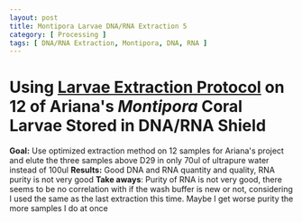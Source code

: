 ```yaml
---
layout: post
title: Montipora Larvae DNA/RNA Extraction 5
category: [ Processing ]
tags: [ DNA/RNA Extraction, Montipora, DNA, RNA ]
---
```


# Using [Larvae Extraction Protocol](https://meschedl.github.io/MESPutnam_Open_Lab_Notebook/Larvae-Ex-Protocol/) on 12 of Ariana's _Montipora_ Coral Larvae Stored in DNA/RNA Shield

**Goal:** Use optimized extraction method on 12 samples for Ariana's project and elute the three samples above D29 in only 70ul of ultrapure water instead of 100ul
**Results:** Good DNA and RNA quantity and quality, RNA purity is not very good
**Take aways**: Purity of RNA is not very good, there seems to be no correlation with if the wash buffer is new or not, considering I used the same as the last extraction this time. Maybe I get worse purity the more samples I do at once
